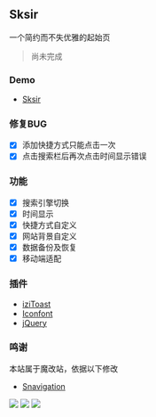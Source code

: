 <p>
<strong><h2>Sksir</h2></strong>
一个简约而不失优雅的起始页
</p>

>尚未完成

### Demo
- [Sksir](https://sksir.top/)

### 修复BUG

- [x] 添加快捷方式只能点击一次
- [x] 点击搜索栏后再次点击时间显示错误

### 功能

- [x] 搜索引擎切换
- [x] 时间显示
- [x] 快捷方式自定义
- [x] 网站背景自定义
- [x] 数据备份及恢复
- [x] 移动端适配

### 插件

* [iziToast](https://izitoast.marcelodolza.com/)
* [Iconfont](https://www.iconfont.cn/)
* [jQuery](https://jquery.com/)

### 鸣谢

本站属于魔改站，依据以下修改

* [Snavigation](https://github.com/imsyy/Snavigation/)

<a title="SSL" target="_blank" href="https://myssl.com/seal/detail?domain=blog.imsyy.top"><img src="https://img.shields.io/badge/MySSL-安全认证-brightgreen"></a>&nbsp;<a title="CDN" target="_blank" href="https://cdnjs.com/"><img src="https://img.shields.io/badge/CDN-Cloudflare-blue"></a>&nbsp;<a title="Copyright" target="_blank" href="https://sksir.top/"><img src="https://img.shields.io/badge/Copyright%20%C2%A9%202020--2022-%E7%84%A1%E5%90%8D-red"></a>
